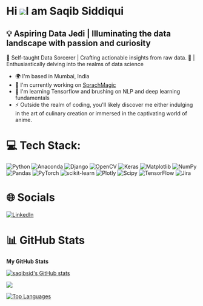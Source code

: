 Hi ![](https://user-images.githubusercontent.com/18350557/176309783-0785949b-9127-417c-8b55-ab5a4333674e.gif)I am Saqib Siddiqui
======================================================================================================================================

💡 Aspiring Data Jedi | Illuminating the data landscape with passion and curiosity
----------------------------------------------------------------------------------

🚀 Self-taught Data Sorcerer | Crafting actionable insights from raw data. 🔮 | Enthusiastically delving into the realms of data science

* 🌍  I'm based in Mumbai, India
* 🚀  I'm currently working on [SprachMagic](https://github.com/saqibsid/SprachMagic)
* 🧠  I'm learning Tensorflow and brushing on NLP and deep learning fundamentals
* ⚡  Outside the realm of coding, you'll likely discover me either indulging in the art of culinary creation or immersed in the captivating world of anime.



# 💻 Tech Stack:
![Python](https://img.shields.io/badge/python-3670A0?style=for-the-badge&logo=python&logoColor=ffdd54) ![Anaconda](https://img.shields.io/badge/Anaconda-%2344A833.svg?style=for-the-badge&logo=anaconda&logoColor=white) ![Django](https://img.shields.io/badge/django-%23092E20.svg?style=for-the-badge&logo=django&logoColor=white) ![OpenCV](https://img.shields.io/badge/opencv-%23white.svg?style=for-the-badge&logo=opencv&logoColor=white) ![Keras](https://img.shields.io/badge/Keras-%23D00000.svg?style=for-the-badge&logo=Keras&logoColor=white) ![Matplotlib](https://img.shields.io/badge/Matplotlib-%23ffffff.svg?style=for-the-badge&logo=Matplotlib&logoColor=black) ![NumPy](https://img.shields.io/badge/numpy-%23013243.svg?style=for-the-badge&logo=numpy&logoColor=white) ![Pandas](https://img.shields.io/badge/pandas-%23150458.svg?style=for-the-badge&logo=pandas&logoColor=white) ![PyTorch](https://img.shields.io/badge/PyTorch-%23EE4C2C.svg?style=for-the-badge&logo=PyTorch&logoColor=white) ![scikit-learn](https://img.shields.io/badge/scikit--learn-%23F7931E.svg?style=for-the-badge&logo=scikit-learn&logoColor=white) ![Plotly](https://img.shields.io/badge/Plotly-%233F4F75.svg?style=for-the-badge&logo=plotly&logoColor=white) ![Scipy](https://img.shields.io/badge/SciPy-%230C55A5.svg?style=for-the-badge&logo=scipy&logoColor=%white) ![TensorFlow](https://img.shields.io/badge/TensorFlow-%23FF6F00.svg?style=for-the-badge&logo=TensorFlow&logoColor=white) ![Jira](https://img.shields.io/badge/jira-%230A0FFF.svg?style=for-the-badge&logo=jira&logoColor=white)



# 🌐 Socials

[![LinkedIn](https://img.shields.io/badge/LinkedIn-%230077B5.svg?logo=linkedin&logoColor=white)](https://linkedin.com/in/saqib-siddiqui-8383a421a/) 

# 📊 GitHub Stats

<b>My GitHub Stats</b>

<a href="http://www.github.com/saqibsid"><img src="https://github-readme-stats.vercel.app/api?username=saqibsid&show_icons=true&hide=&count_private=true&title_color=0891b2&text_color=ffffff&icon_color=0891b2&bg_color=1c1917&hide_border=true&show_icons=true" alt="saqibsid's GitHub stats" /></a>

<a href="http://www.github.com/saqibsid"><img src="https://github-readme-streak-stats.herokuapp.com/?user=saqibsid&stroke=ffffff&background=1c1917&ring=0891b2&fire=0891b2&currStreakNum=ffffff&currStreakLabel=0891b2&sideNums=ffffff&sideLabels=ffffff&dates=ffffff&hide_border=true" /></a>

<a href="https://github.com/saqibsid" align="left"><img src="https://github-readme-stats.vercel.app/api/top-langs/?username=saqibsid&langs_count=10&title_color=0891b2&text_color=ffffff&icon_color=0891b2&bg_color=1c1917&hide_border=true&locale=en&custom_title=Top%20%Languages" alt="Top Languages" /></a>
